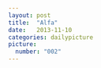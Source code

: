 ```yaml
---
layout: post
title:  "Alfa"
date:   2013-11-10
categories: dailypicture
picture:
  number: "002"
---
```



